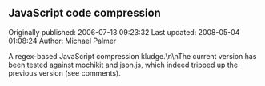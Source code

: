 ## JavaScript code compression

Originally published: 2006-07-13 09:23:32
Last updated: 2008-05-04 01:08:24
Author: Michael Palmer

A regex-based JavaScript compression kludge.\n\nThe current version has been tested against mochikit and json.js, which indeed tripped up the previous version (see comments).